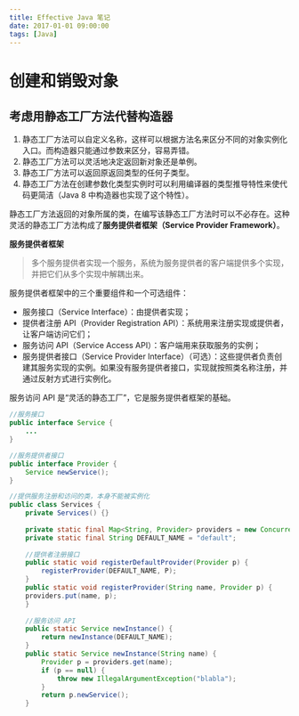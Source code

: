 ```yaml
---
title: Effective Java 笔记
date: 2017-01-01 09:00:00
tags: [Java]
---
```


# 创建和销毁对象

## 考虑用静态工厂方法代替构造器

1. 静态工厂方法可以自定义名称，这样可以根据方法名来区分不同的对象实例化入口。而构造器只能通过参数来区分，容易弄错。
2. 静态工厂方法可以灵活地决定返回新对象还是单例。
3. 静态工厂方法可以返回原返回类型的任何子类型。
4. 静态工厂方法在创建参数化类型实例时可以利用编译器的类型推导特性来使代码更简洁（Java 8 中构造器也实现了这个特性）。

静态工厂方法返回的对象所属的类，在编写该静态工厂方法时可以不必存在。这种灵活的静态工厂方法构成了**服务提供者框架（Service Provider Framework）**。

**服务提供者框架**
> 多个服务提供者实现一个服务，系统为服务提供者的客户端提供多个实现，并把它们从多个实现中解耦出来。

服务提供者框架中的三个重要组件和一个可选组件：

- 服务接口（Service Interface）：由提供者实现；
- 提供者注册 API（Provider Registration API）：系统用来注册实现或提供者，让客户端访问它们；
- 服务访问 API（Service Access API）：客户端用来获取服务的实例；
- 服务提供者接口（Service Provider Interface）（可选）：这些提供者负责创建其服务实现的实例。如果没有服务提供者接口，实现就按照类名称注册，并通过反射方式进行实例化。

服务访问 API 是“灵活的静态工厂”，它是服务提供者框架的基础。

```java
//服务接口
public interface Service {
    ...
}

//服务提供者接口
public interface Provider {
    Service newService();
}

//提供服务注册和访问的类，本身不能被实例化
public class Services {
    private Services() {}
    
    private static final Map<String, Provider> providers = new ConcurrentHashMap<String, Provider>();
    private static final String DEFAULT_NAME = "default";
    
    //提供者注册接口
    public static void registerDefaultProvider(Provider p) {
        registerProvider(DEFAULT_NAME, P);
    }
    public static void registerProvider(String name, Provider p) {
    providers.put(name, p);
    }
    
    //服务访问 API
    public static Service newInstance() {
        return newInstance(DEFAULT_NAME);
    }
    public static Service newInstance(String name) {
        Provider p = providers.get(name);
        if (p == null) {
            throw new IllegalArgumentException("blabla");
        }
        return p.newService();
    }
```

